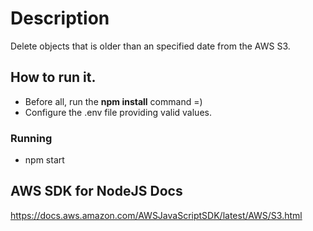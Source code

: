 # Description
Delete objects that is older than an specified date from the AWS S3.

## How to run it.

- Before all, run the **npm install** command =)
- Configure the .env file providing valid values.

### Running
- npm start

## AWS SDK for NodeJS Docs
https://docs.aws.amazon.com/AWSJavaScriptSDK/latest/AWS/S3.html
